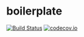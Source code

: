 # boilerplate #

[![Build Status](https://travis-ci.org/jacobcvt12/boilerplate.svg?branch=master)](https://travis-ci.org/jacobcvt12/boilerplate)
[![codecov.io](https://codecov.io/github/jacobcvt12/boilerplate/coverage.svg?branch=master)](https://codecov.io/github/jacobcvt12/boilerplate?branch=master)
